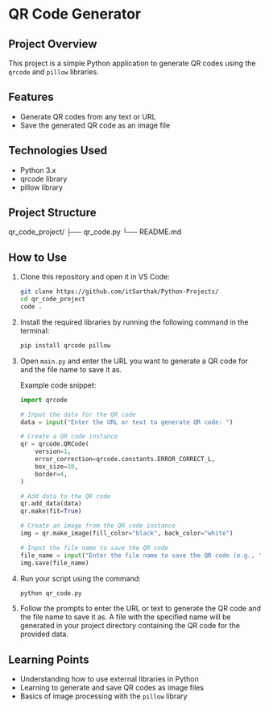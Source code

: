 # QR Code Generator

## Project Overview

This project is a simple Python application to generate QR codes using the `qrcode` and `pillow` libraries.

## Features

- Generate QR codes from any text or URL
- Save the generated QR code as an image file

## Technologies Used

- Python 3.x
- qrcode library
- pillow library

## Project Structure

qr_code_project/
├── qr_code.py
└── README.md


## How to Use

1. Clone this repository and open it in VS Code:

    ```sh
    git clone https://github.com/itSarthak/Python-Projects/
    cd qr_code_project
    code .
    ```

2. Install the required libraries by running the following command in the terminal:

    ```sh
    pip install qrcode pillow
    ```

3. Open `main.py` and enter the URL you want to generate a QR code for and the file name to save it as.

    Example code snippet:

    ```python
    import qrcode

    # Input the data for the QR code
    data = input("Enter the URL or text to generate QR code: ")

    # Create a QR code instance
    qr = qrcode.QRCode(
        version=1,
        error_correction=qrcode.constants.ERROR_CORRECT_L,
        box_size=10,
        border=4,
    )

    # Add data to the QR code
    qr.add_data(data)
    qr.make(fit=True)

    # Create an image from the QR code instance
    img = qr.make_image(fill_color="black", back_color="white")

    # Input the file name to save the QR code
    file_name = input("Enter the file name to save the QR code (e.g., 'qrcode.png'): ")
    img.save(file_name)
    ```

4. Run your script using the command:

    ```sh
    python qr_code.py
    ```

5. Follow the prompts to enter the URL or text to generate the QR code and the file name to save it as. A file with the specified name will be generated in your project directory containing the QR code for the provided data.

## Learning Points

- Understanding how to use external libraries in Python
- Learning to generate and save QR codes as image files
- Basics of image processing with the `pillow` library

